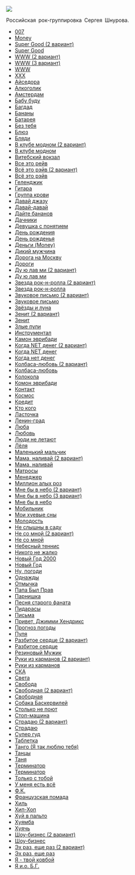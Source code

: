 ![](/songs/клм/Ленинград/leningrad.jpg)  

Российская рок-группировка Сергея Шнурова.

* [007](/songs/клм/Ленинград/007)
* [Money](/songs/клм/Ленинград/Money)
* [Super Good (2 вариант)](/songs/клм/Ленинград/Super%20Good%20(2%20вариант))
* [Super Good](/songs/клм/Ленинград/Super%20Good)
* [WWW (2 вариант)](/songs/клм/Ленинград/WWW%20(2%20вариант))
* [WWW (3 вариант)](/songs/клм/Ленинград/WWW%20(3%20вариант))
* [WWW](/songs/клм/Ленинград/WWW)
* [XXX](/songs/клм/Ленинград/XXX)
* [Айседора](/songs/клм/Ленинград/Айседора)
* [Алкоголик](/songs/клм/Ленинград/Алкоголик)
* [Амстердам](/songs/клм/Ленинград/Амстердам)
* [Бабу буду](/songs/клм/Ленинград/Бабу%20буду)
* [Багдад](/songs/клм/Ленинград/Багдад)
* [Бананы](/songs/клм/Ленинград/Бананы)
* [Батарея](/songs/клм/Ленинград/Батарея)
* [Без тебя](/songs/клм/Ленинград/Без%20тебя)
* [Блюз](/songs/клм/Ленинград/Блюз)
* [Бляди](/songs/клм/Ленинград/Бляди)
* [В клубе модном (2 вариант)](/songs/клм/Ленинград/В%20клубе%20модном%20(2%20вариант))
* [В клубе модном](/songs/клм/Ленинград/В%20клубе%20модном)
* [Витебский вокзал](/songs/клм/Ленинград/Витебский%20вокзал)
* [Все это рейв](/songs/клм/Ленинград/Все%20это%20рейв)
* [Всё это рэйв (2 вариант)](/songs/клм/Ленинград/Всё%20это%20рэйв%20(2%20вариант))
* [Всё это рэйв](/songs/клм/Ленинград/Всё%20это%20рэйв)
* [Геленджик](/songs/клм/Ленинград/Геленджик)
* [Гитара](/songs/клм/Ленинград/Гитара)
* [Группа крови](/songs/клм/Ленинград/Группа%20крови)
* [Давай джазу](/songs/клм/Ленинград/Давай%20джазу)
* [Давай-давай](/songs/клм/Ленинград/Давай-давай)
* [Дайте бананов](/songs/клм/Ленинград/Дайте%20бананов)
* [Дачники](/songs/клм/Ленинград/Дачники)
* [Девушка с понятием](/songs/клм/Ленинград/Девушка%20с%20понятием)
* [День рождения](/songs/клм/Ленинград/День%20рождения)
* [День рожденья](/songs/клм/Ленинград/День%20рожденья)
* [Деньги (Money)](/songs/клм/Ленинград/Деньги%20(Money))
* [Дикий мужчина](/songs/клм/Ленинград/Дикий%20мужчина)
* [Дорога на Москву](/songs/клм/Ленинград/Дорога%20на%20Москву)
* [Дороги](/songs/клм/Ленинград/Дороги)
* [Ду ю лав ми (2 вариант)](/songs/клм/Ленинград/Ду%20ю%20лав%20ми%20(2%20вариант))
* [Ду ю лав ми](/songs/клм/Ленинград/Ду%20ю%20лав%20ми)
* [Звезда рок-н-ролла (2 вариант)](/songs/клм/Ленинград/Звезда%20рок-н-ролла%20(2%20вариант))
* [Звезда рок-н-ролла](/songs/клм/Ленинград/Звезда%20рок-н-ролла)
* [Звуковое письмо (2 вариант)](/songs/клм/Ленинград/Звуковое%20письмо%20(2%20вариант))
* [Звуковое письмо](/songs/клм/Ленинград/Звуковое%20письмо)
* [Звёзды и луна](/songs/клм/Ленинград/Звёзды%20и%20луна)
* [Зенит (2 вариант)](/songs/клм/Ленинград/Зенит%20(2%20вариант))
* [Зенит](/songs/клм/Ленинград/Зенит)
* [Злые пули](/songs/клм/Ленинград/Злые%20пули)
* [Инструментал](/songs/клм/Ленинград/Инструментал)
* [Камон эврибади](/songs/клм/Ленинград/Камон%20эврибади)
* [Когда NET денег (2 вариант)](/songs/клм/Ленинград/Когда%20NET%20денег%20(2%20вариант))
* [Когда NET денег](/songs/клм/Ленинград/Когда%20NET%20денег)
* [Когда нет денег](/songs/клм/Ленинград/Когда%20нет%20денег)
* [Колбаса-любовь (2 вариант)](/songs/клм/Ленинград/Колбаса-любовь%20(2%20вариант))
* [Колбаса-любовь](/songs/клм/Ленинград/Колбаса-любовь)
* [Колокола](/songs/клм/Ленинград/Колокола)
* [Комон эврибади](/songs/клм/Ленинград/Комон%20эврибади)
* [Контакт](/songs/клм/Ленинград/Контакт)
* [Космос](/songs/клм/Ленинград/Космос)
* [Кредит](/songs/клм/Ленинград/Кредит)
* [Кто кого](/songs/клм/Ленинград/Кто%20кого)
* [Ласточка](/songs/клм/Ленинград/Ласточка)
* [Ленин-град](/songs/клм/Ленинград/Ленин-град)
* [Люба](/songs/клм/Ленинград/Люба)
* [Любовь](/songs/клм/Ленинград/Любовь)
* [Люди не летают](/songs/клм/Ленинград/Люди%20не%20летают)
* [Лёля](/songs/клм/Ленинград/Лёля)
* [Маленький мальчик](/songs/клм/Ленинград/Маленький%20мальчик)
* [Мама, наливай (2 вариант)](/songs/клм/Ленинград/Мама,%20наливай%20(2%20вариант))
* [Мама, наливай](/songs/клм/Ленинград/Мама,%20наливай)
* [Матросы](/songs/клм/Ленинград/Матросы)
* [Менеджер](/songs/клм/Ленинград/Менеджер)
* [Миллион алых роз](/songs/клм/Ленинград/Миллион%20алых%20роз)
* [Мне бы в небо (2 вариант)](/songs/клм/Ленинград/Мне%20бы%20в%20небо%20(2%20вариант))
* [Мне бы в небо (3 вариант)](/songs/клм/Ленинград/Мне%20бы%20в%20небо%20(3%20вариант))
* [Мне бы в небо](/songs/клм/Ленинград/Мне%20бы%20в%20небо)
* [Мобильник](/songs/клм/Ленинград/Мобильник)
* [Мои хуевые сны](/songs/клм/Ленинград/Мои%20хуевые%20сны)
* [Молодость](/songs/клм/Ленинград/Молодость)
* [Не слышны в саду](/songs/клм/Ленинград/Не%20слышны%20в%20саду)
* [Не со мной (2 вариант)](/songs/клм/Ленинград/Не%20со%20мной%20(2%20вариант))
* [Не со мной](/songs/клм/Ленинград/Не%20со%20мной)
* [Небесный теннис](/songs/клм/Ленинград/Небесный%20теннис)
* [Никого не жалко](/songs/клм/Ленинград/Никого%20не%20жалко)
* [Новый Год 2000](/songs/клм/Ленинград/Новый%20Год%202000)
* [Новый Год](/songs/клм/Ленинград/Новый%20Год)
* [Ну, погоди](/songs/клм/Ленинград/Ну,%20погоди)
* [Однажды](/songs/клм/Ленинград/Однажды)
* [Отмычка](/songs/клм/Ленинград/Отмычка)
* [Папа Был Прав](/songs/клм/Ленинград/Папа%20Был%20Прав)
* [Парнишка](/songs/клм/Ленинград/Парнишка)
* [Песня старого фаната](/songs/клм/Ленинград/Песня%20старого%20фаната)
* [Пидарасы](/songs/клм/Ленинград/Пидарасы)
* [Письма](/songs/клм/Ленинград/Письма)
* [Привет, Джимми Хендрикс](/songs/клм/Ленинград/Привет,%20Джимми%20Хендрикс)
* [Прогноз погоды](/songs/клм/Ленинград/Прогноз%20погоды)
* [Пуля](/songs/клм/Ленинград/Пуля)
* [Разбитое сердце (2 вариант)](/songs/клм/Ленинград/Разбитое%20сердце%20(2%20вариант))
* [Разбитое сердце](/songs/клм/Ленинград/Разбитое%20сердце)
* [Резиновый Мужик](/songs/клм/Ленинград/Резиновый%20Мужик)
* [Руки из карманов (2 вариант)](/songs/клм/Ленинград/Руки%20из%20карманов%20(2%20вариант))
* [Руки из карманов](/songs/клм/Ленинград/Руки%20из%20карманов)
* [СКА](/songs/клм/Ленинград/СКА)
* [Света](/songs/клм/Ленинград/Света)
* [Свобода](/songs/клм/Ленинград/Свобода)
* [Свободная (2 вариант)](/songs/клм/Ленинград/Свободная%20(2%20вариант))
* [Свободная](/songs/клм/Ленинград/Свободная)
* [Собака Баскервилей](/songs/клм/Ленинград/Собака%20Баскервилей)
* [Столько не поют](/songs/клм/Ленинград/Столько%20не%20поют)
* [Стоп-машина](/songs/клм/Ленинград/Стоп-машина)
* [Страдаю (2 вариант)](/songs/клм/Ленинград/Страдаю%20(2%20вариант))
* [Страдаю](/songs/клм/Ленинград/Страдаю)
* [Супер гуд](/songs/клм/Ленинград/Супер%20гуд)
* [Таблетка](/songs/клм/Ленинград/Таблетка)
* [Танго (Я так люблю тебя)](/songs/клм/Ленинград/Танго%20(Я%20так%20люблю%20тебя))
* [Танцы](/songs/клм/Ленинград/Танцы)
* [Таня](/songs/клм/Ленинград/Таня)
* [Теpминатоp](/songs/клм/Ленинград/Теpминатоp)
* [Терминатор](/songs/клм/Ленинград/Терминатор)
* [Только с тобой](/songs/клм/Ленинград/Только%20с%20тобой)
* [У меня есть всё](/songs/клм/Ленинград/У%20меня%20есть%20всё)
* [Ф.К.](/songs/клм/Ленинград/Ф.К.)
* [Французская помада](/songs/клм/Ленинград/Французская%20помада)
* [Хиль](/songs/клм/Ленинград/Хиль)
* [Хип-Хоп](/songs/клм/Ленинград/Хип-Хоп)
* [Хуй в пальто](/songs/клм/Ленинград/Хуй%20в%20пальто)
* [Хуямба](/songs/клм/Ленинград/Хуямба)
* [Хуячь](/songs/клм/Ленинград/Хуячь)
* [Шоу-бизнес (2 вариант)](/songs/клм/Ленинград/Шоу-бизнес%20(2%20вариант))
* [Шоу-бизнес](/songs/клм/Ленинград/Шоу-бизнес)
* [Эх раз, еще раз (2 вариант)](/songs/клм/Ленинград/Эх%20раз,%20еще%20раз%20(2%20вариант))
* [Эх раз, еще раз](/songs/клм/Ленинград/Эх%20раз,%20еще%20раз)
* [Я - твой ковбой](/songs/клм/Ленинград/Я%20-%20твой%20ковбой)
* [Я и.о. Б.Г.](/songs/клм/Ленинград/Я%20и.о.%20Б.Г.)